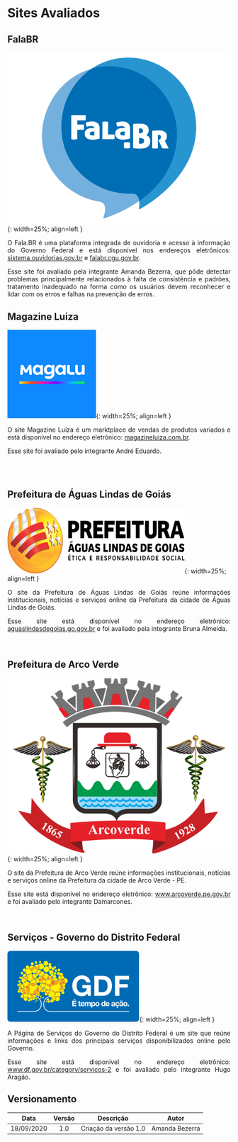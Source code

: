# Sites Avaliados

## FalaBR

![Logo Fala.BR](imagens/logo_falabr.png){: width=25%; align=left }

<p align="justify">
O Fala.BR é uma plataforma integrada de ouvidoria e acesso à informação do Governo Federal e está disponível nos endereços eletrônicos:
<a href="https://sistema.ouvidorias.gov.br">sistema.ouvidorias.gov.br</a> e <a href="https://falabr.cgu.gov.br">falabr.cgu.gov.br</a>.
</p>
<p align="justify">
Esse site foi avaliado pela integrante Amanda Bezerra, que pôde detectar problemas principalmente relacionados à falta de consistência e padrões, tratamento inadequado na forma como os usuários devem reconhecer e lidar com os erros e falhas na prevenção de erros.
</p>


## Magazine Luiza

![Logo Magalu](imagens/logo_magalu.png){: width=25%; align=left }

<p align="justify">
O site Magazine Luiza é um marktplace de vendas de produtos variados e está disponível no endereço eletrônico:
<a href="https://www.magazineluiza.com.br/">magazineluiza.com.br</a>.
</p>
<p align="justify">
Esse site foi avaliado pelo integrante André Eduardo.
</p>
</br>
</br>


## Prefeitura de Águas Lindas de Goiás

![Placeholder](imagens/logo_aguaslindas.png){: width=25%; align=left }

<p align="justify">
O site da Prefeitura de Águas Lindas de Goiás reúne informações institucionais, notícias e serviços online da Prefeitura da cidade de Águas Lindas de Goiás.
<p align="justify">
Esse site está disponível no endereço eletrônico:
<a href="https://aguaslindasdegoias.go.gov.br/">aguaslindasdegoias.go.gov.br</a> e foi avaliado pela integrante Bruna Almeida.
</p>
</p>
</br>

## Prefeitura de Arco Verde

![Logo Prefeitura de Arco Verde](imagens/logo_arcoverde.png){: width=25%; align=left }

<p align="justify">
O site da Prefeitura de Arco Verde reúne informações institucionais, notícias e serviços online da Prefeitura da cidade de Arco Verde - PE.
</p>
<p align="justify">
Esse site está disponível no endereço eletrônico:
<a href="http://www.arcoverde.pe.gov.br/">www.arcoverde.pe.gov.br</a> e foi avaliado pelo integrante Damarcones.
</p>
</br>

## Serviços - Governo do Distrito Federal

![Placeholder](imagens/logo_gdf.svg){: width=25%; align=left }

<p align="justify">
A Página de Serviços do Governo do Distrito Federal é um site que reúne informações e links dos principais serviços disponibilizados online pelo Governo.
<p align="justify">
Esse site está disponível no endereço eletrônico:
<a href="http://www.df.gov.br/category/servicos-2/">www.df.gov.br/category/servicos-2</a> e foi avaliado pelo integrante Hugo Aragão.
</p>
</p>


## Versionamento

| Data | Versão | Descrição | Autor |
|:----:|:----:|:---------:|:-----:|
| 18/09/2020 | 1.0 | Criação da versão 1.0 | Amanda Bezerra |